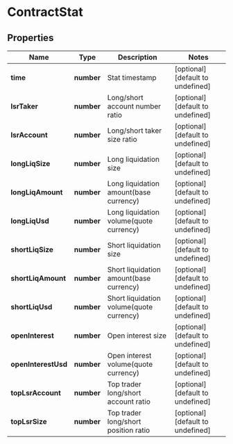 # ContractStat

## Properties

Name | Type | Description | Notes
------------ | ------------- | ------------- | -------------
**time** | **number** | Stat timestamp | [optional] [default to undefined]
**lsrTaker** | **number** | Long/short account number ratio | [optional] [default to undefined]
**lsrAccount** | **number** | Long/short taker size ratio | [optional] [default to undefined]
**longLiqSize** | **number** | Long liquidation size | [optional] [default to undefined]
**longLiqAmount** | **number** | Long liquidation amount(base currency) | [optional] [default to undefined]
**longLiqUsd** | **number** | Long liquidation volume(quote currency) | [optional] [default to undefined]
**shortLiqSize** | **number** | Short liquidation size | [optional] [default to undefined]
**shortLiqAmount** | **number** | Short liquidation amount(base currency) | [optional] [default to undefined]
**shortLiqUsd** | **number** | Short liquidation volume(quote currency) | [optional] [default to undefined]
**openInterest** | **number** | Open interest size | [optional] [default to undefined]
**openInterestUsd** | **number** | Open interest volume(quote currency) | [optional] [default to undefined]
**topLsrAccount** | **number** | Top trader long/short account ratio | [optional] [default to undefined]
**topLsrSize** | **number** | Top trader long/short position ratio | [optional] [default to undefined]

